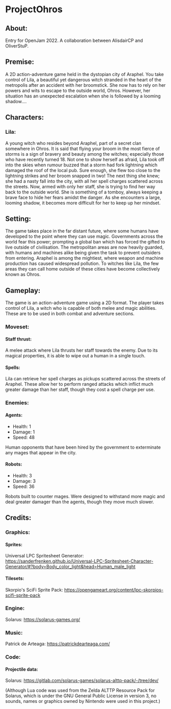 # ProjectOhros

## About:
Entry for OpenJam 2022. A collaboration between AlisdairCP and OliverStuP.

## Premise:
A 2D action-adventure game held in the dystopian city of Araphel. You take control of Lila, a beautiful yet dangerous witch stranded in the heart of the metropolis after an accident with her broomstick. She now has to rely on her powers and wits to escape to the outside world, Ohros. However, her situation has an unexpected escalation when she is followed by a looming shadow.... 

## Characters:

### Lila:
A young witch who resides beyond Araphel, part of a secret clan somewhere in Ohros. It is said that flying your broom in the most fierce of storms is a sign of bravery and beauty among the witches; especially those who have recently turned 18. Not one to show herself as afraid, Lila took off into the skies when rumour buzzed that a storm had fork lightning which damaged the roof of the local pub. Sure enough, she flew too close to the lightning strikes and her broom snapped in two! The next thing she knew; she had a nasty fall into the city, with all her spell charges scattered across the streets. Now, armed with only her staff, she is trying to find her way back to the outside world. She is something of a tomboy, always keeping a brave face to hide her fears amidst the danger. As she encounters a large, looming shadow, it becomes more difficult for her to keep up her mindset.


## Setting:
The game takes place in the far distant future, where some humans have developed to the point where they can use magic. Governments across the world fear this power; prompting a global ban which has forced the gifted to live outside of civilisation. The metropolitan areas are now heavily guarded, with humans and machines alike being given the task to prevent outsiders from entering. Araphel is among the mightiest, where weapon and machine production has caused widespread pollution. To witches like Lila, the few areas they can call home outside of these cities have become collectively known as Ohros.  


## Gameplay:
The game is an action-adventure game using a 2D format. The player takes control of Lila, a witch who is capable of both melee and magic abilities. These are to be used in both combat and adventure sections.

### Moveset:

#### Staff thrust:
A melee attack where Lila thrusts her staff towards the enemy. Due to its magical properties, it is able to wipe out a human in a single touch.

#### Spells:
Lila can retrieve her spell charges as pickups scattered across the streets of Araphel. These allow her to perform ranged attacks which inflict much greater damage than her staff, though they cost a spell charge per use.

### Enemies:

#### Agents:
- Health: 1
- Damage: 1
- Speed: 48

Human opponents that have been hired by the government to exterminate any mages that appear in the city.

#### Robots:
- Health: 3
- Damage: 3
- Speed: 36

Robots built to counter mages. Were designed to withstand more magic and deal greater damager than the agents, though they move much slower.

## Credits:

### Graphics:
#### Sprites:
Universal LPC Spritesheet Generator: https://sanderfrenken.github.io/Universal-LPC-Spritesheet-Character-Generator/#?body=Body_color_light&head=Human_male_light

#### Tilesets:
Skorpio's SciFi Sprite Pack: https://opengameart.org/content/lpc-skorpios-scifi-sprite-pack

### Engine:
Solarus: https://solarus-games.org/

### Music:
Patrick de Arteaga: https://patrickdearteaga.com/

### Code:
#### Projectile data:
Solarus: https://gitlab.com/solarus-games/solarus-alttp-pack/-/tree/dev/

(Although Lua code was used from the Zelda ALTTP Resource Pack for Solarus, which is under the GNU General Public License
in version 3, no sounds, names or graphics owned by Nintendo were used in this project.) 
